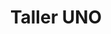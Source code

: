 ---
title: "Taller UNO"
url: /ciudad-autonoma-de-buenos-aires/taller-uno/
shop: reparación de automóviles
---